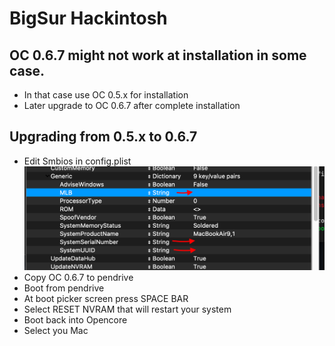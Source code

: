 # BigSur Hackintosh

## OC 0.6.7 might not work at installation in some case.
- In that case use OC 0.5.x for installation 
- Later upgrade to OC 0.6.7 after complete installation
## Upgrading from 0.5.x to 0.6.7
- Edit Smbios in config.plist
![config.plist](./img/sm.png)
- Copy OC 0.6.7 to pendrive 
- Boot from pendrive
- At boot picker screen press SPACE BAR
- Select RESET NVRAM that will restart your system
- Boot back into Opencore
- Select you Mac 